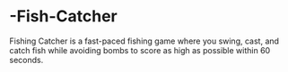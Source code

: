 # -Fish-Catcher
Fishing Catcher is a fast-paced fishing game where you swing, cast, and catch fish while avoiding bombs to score as high as possible within 60 seconds.

